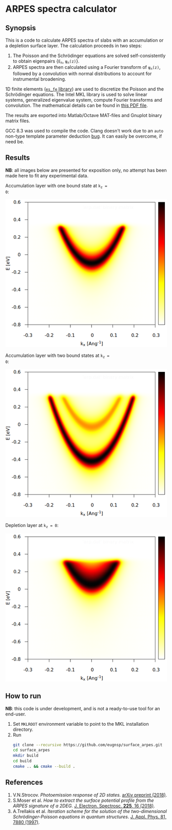 # ARPES spectra calculator

## Synopsis

This is a code to calculate ARPES spectra of slabs with an accumulation
or a depletion surface layer. The calculation proceeds in two steps:

1. The Poisson and the Schr&ouml;dinger equations are solved self-consistently
to obtain eigenpairs {<code>E<sub>n</sub></code>, <code>&psi;<sub>n</sub>(z)</code>}.
2. ARPES spectra are then calculated using a Fourier transform of
<code>&psi;<sub>n</sub>(z)</code>, followed by a convolution with normal
distributions to account for instrumental broadening.

1D finite elements ([`es_fe` library](https://github.com/eugnsp/es_fe))
are used to discretize the Poisson and the Schr&ouml;dinger equations.
The Intel MKL library is used to solve linear systems, generalized eigenvalue
system, compute Fourier transforms and convolution. The mathematical details
can be found in [this PDF file](doc/model.pdf).

The results are exported into Matlab/Octave MAT-files and Gnuplot binary
matrix files.

GCC 8.3 was used to compile the code. Clang doesn't work due to an `auto`
non-type template parameter deduction [bug](https://stackoverflow.com/questions/56125811/auto-non-type-template-parameter-ambiguous-partial-specializations-in-clang).
It can easily be overcome, if need be.

## Results

**NB**: all images below are presented for exposition only, no attempt
has been made here to fit any experimental data.

Accumulation layer with one bound state at <code>k<sub>z</sub> = 0</code>:

![Accumulation layer with one bound state](example/accum1.png)

Accumulation layer with two bound states at <code>k<sub>z</sub> = 0</code>:

![Accumulation layer with two bound states](example/accum2.png)

Depletion layer at <code>k<sub>z</sub> = 0</code>:

![Depletion layer](example/depl.png)

## How to run

**NB**: this code is under development, and is not a ready-to-use tool for an
end-user.

1. Set `MKLROOT` environment variable to point to the MKL installation directory.
2. Run
    ```sh
    git clone --recursive https://github.com/eugnsp/surface_arpes.git
    cd surface_arpes
    mkdir build
    cd build
    cmake .. && cmake --build .
    ```


## References

1. V.N.Strocov. *Photoemission response of 2D states.*
[arXiv preprint (2018)](https://arxiv.org/abs/1801.07505).
2. S.Moser et al. *How to extract the surface potential profile
from the ARPES signature of a 2DEG.*
[J. Electron. Spectrosc. **225**, 16 (2018)](https://doi.org/10.1016/j.elspec.2018.01.008).
3. A.Trellakis et al. *Iteration scheme for the solution of the
two-dimensional Schr&ouml;dinger-Poisson equations in quantum
structures*. [J. Appl. Phys. 81, 7880 (1997)](https://doi.org/10.1063/1.365396).
